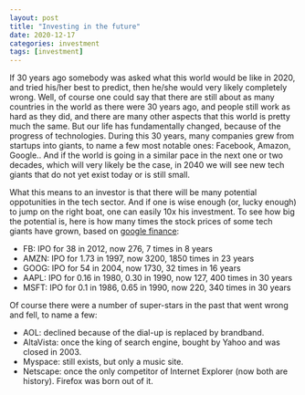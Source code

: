 ```yaml
---
layout: post
title: "Investing in the future"
date: 2020-12-17
categories: investment
tags: [investment]
---
```


If 30 years ago somebody was asked what this world would be like in 2020, and tried his/her best to predict, then he/she would very likely completely wrong. Well, of course one could say that there are still about as many countries in the world as there were 30 years ago, and people still work as hard as they did, and there are many other aspects that this world is pretty much the same. But our life has fundamentally changed, because of the progress of technologies. During this 30 years, many companies grew from startups into giants, to name a few most notable ones: Facebook, Amazon, Google.. And if the world is going in a similar pace in the next one or two decades, which will very likely be the case, in 2040 we will see new tech giants that do not yet exist today or is still small.

What this means to an investor is that there will be many potential oppotunities in the tech sector. And if one is wise enough (or, lucky enough) to jump on the right boat, one can easily 10x his investment. To see how big the potential is, here is how many times the stock prices of some tech giants have grown, based on [google finance](https://www.google.com/finance):
 - FB: IPO for 38 in 2012, now 276, 7 times in 8 years
 - AMZN: IPO for 1.73 in 1997, now 3200, 1850 times in 23 years
 - GOOG: IPO for 54 in 2004, now 1730, 32 times in 16 years
 - AAPL: IPO for 0.16 in 1980, 0.30 in 1990, now 127, 400 times in 30 years
 - MSFT: IPO for 0.1 in 1986, 0.65 in 1990, now 220, 340 times in 30 years

Of course there were a number of super-stars in the past that went wrong and fell, to name a few: 
- AOL: declined because of the dial-up is replaced by brandband.
- AltaVista: once the king of search engine, bought by Yahoo and was closed in 2003.
- Myspace: still exists, but only a music site.
- Netscape: once the only competitor of Internet Explorer (now both are history). Firefox was born out of it.
